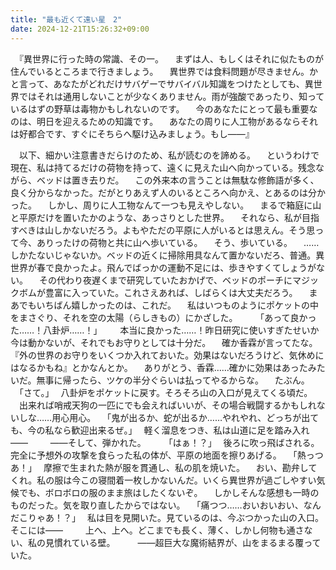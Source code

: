 ```yaml
---
title: "最も近くて遠い星　2"
date: 2024-12-21T15:26:32+09:00
---
```

　『異世界に行った時の常識、その一。
　まずは人、もしくはそれに似たものが住んでいるところまで行きましょう。
　異世界では食料問題が尽きません。かと言って、あなたがどれだけサバゲーでサバイバル知識をつけたとしても、異世界ではそれは通用しないことが少なくありません。雨が強酸であったり、知っているはずの野草は毒物かもしれないのです。
　今のあなたにとって最も重要なのは、明日を迎えるための知識です。
　あなたの周りに人工物があるならそれは好都合です、すぐにそちらへ駆け込みましょう。もし――』

　以下、細かい注意書きだらけのため、私が読むのを諦める。
　というわけで現在、私は持てるだけの荷物を持って、遠くに見えた山へ向かっている。残念ながら、ベッドは置き去りだ。
　この外来本の言うことは無駄な修飾語が多く、良く分からなかった。だがとりあえず人のいるところへ向かえ、とあるのは分かった。
　しかし、周りに人工物なんて一つも見えやしない。
　まるで箱庭に山と平原だけを置いたかのような、あっさりとした世界。
　それなら、私が目指すべきは山しかないだろう。よもやただの平原に人がいるとは思えん。そう思って今、ありったけの荷物と共に山へ歩いている。
　そう、歩いている。
　……しかたないじゃないか。ベッドの近くに掃除用具なんて置かないだろ、普通。異世界が春で良かったよ。飛んでばっかの運動不足には、歩きやすくてしょうがない。
　その代わり夜遅くまで研究していたおかげで、ベッドのポーチにマジックボムが豊富に入っていた。これさえあれば、しばらくは大丈夫だろう。
　まあでもいちばん嬉しかったのは、これだ。
　私はいつものようにポケットの中をまさぐり、それを空の太陽（らしきもの）にかざした。
　
　｢あって良かった……！八卦炉……！｣
　
　本当に良かった……！昨日研究に使いすぎたせいか今は動かないが、それでもお守りとしては十分だ。
　確か香霖が言ってたな。『外の世界のお守りをいくつか入れておいた。効果はないだろうけど、気休めにはなるかもね』とかなんとか。
　ありがとう、香霖……確かに効果はあったみたいだ。無事に帰ったら、ツケの半分ぐらいは払ってやるからな。
　たぶん。
　｢さて。｣
　八卦炉をポケットに戻す。そろそろ山の入口が見えてくる頃だ。
　出来れば哨戒天狗の一匹にでも会えればいいが、その場合戦闘するかもしれないしな……用心用心。
　｢鬼が出るか、蛇が出るか……やれやれ、どっちが出ても、今の私なら歓迎出来るぜ。｣
　軽く溜息をつき、私は山道に足を踏み入れ――
　
　――そして、弾かれた。
　
　｢はぁ！？｣
　後ろに吹っ飛ばされる。完全に予想外の攻撃を食らった私の体が、平原の地面を擦りあげる。
　｢熱っつあ！｣
　摩擦で生まれた熱が服を貫通し、私の肌を焼いた。
　おい、勘弁してくれ。私の服は今この寝間着一枚しかないんだ。いくら異世界が過ごしやすい気候でも、ボロボロの服のまま旅はしたくないぞ。
　しかしそんな感想も一時のものだった。気を取り直したからではない。
　｢痛つつ……おいおいおい、なんだこりゃあ！？｣
　私は目を見開いた。見ているのは、今ぶつかった山の入口。そこには――
　
　上へ、上へ。どこまでも長く、薄く、しかし何物も通さない、私の見慣れている壁。
　
　――超巨大な魔術結界が、山をまるまる覆っていた。
　
　
　
　
　
　
　
　
　
　
